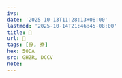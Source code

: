 ```yaml
---
ivs:
date: '2025-10-13T11:28:13+08:00'
lastmod: '2025-10-14T21:46:45-08:00'
title: 󰜁
url: 󰜁
tags: [僚, 寮]
hex: 50DA
src: GHZR, DCCV
note:
---
```

